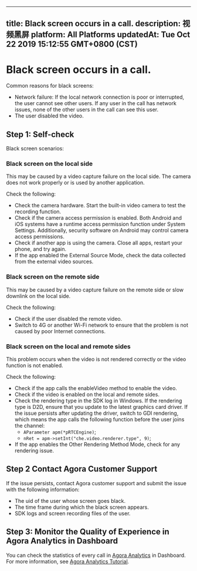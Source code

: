 
---
title: Black screen occurs in a call.
description: 视频黑屏
platform: All Platforms
updatedAt: Tue Oct 22 2019 15:12:55 GMT+0800 (CST)
---
# Black screen occurs in a call.
Common reasons for black screens:
* Network failure: If the local network connection is poor or interrupted, the user cannot see other users. If any user in the call has network issues, none of the other users in the call can see this user.
* The user disabled the video. 

## Step 1: Self-check

Black screen scenarios:

### Black screen on the local side

This may be caused by a video capture failure on the local side. The camera does not work properly or is used by another application.

Check the following:
* Check the camera hardware. Start the built-in video camera to test the recording function.
* Check if the camera access permission is enabled. Both Android and iOS systems have a runtime access permission function under System Settings. Additionally, security software on Android may control camera access permissions.
* Check if another app is using the camera. Close all apps, restart your phone, and try again.
* If the app enabled the External Source Mode, check the data collected from the external video sources.

### Black screen on the remote side

This may be caused by a video capture failure on the remote side or slow downlink on the local side.

Check the following:

* Check if the user disabled the remote video.
* Switch to 4G or another Wi-Fi network to ensure that the problem is not caused by poor Internet connections.

### Black screen on the local and remote sides

This problem occurs when the video is not rendered correctly or the video function is not enabled.

Check the following:
* Check if the app calls the enableVideo method to enable the video.
* Check if the video is enabled on the local and remote sides.
* Check the rendering type in the SDK log in Windows. If the rendering type is D2D, ensure that you update to the latest graphics card driver. If the issue persists after updating the driver, switch to GDI rendering, which means the app calls the following function before the user joins the channel:
	* `AParameter apm(*pRTCEngine)`;
	* `nRet = apm->setInt("che.video.renderer.type", 9)`;
* If the app enables the Other Rendering Method Mode, check for any rendering issue.

## Step 2 Contact Agora Customer Support
If the issue persists, contact Agora customer support and submit the issue with the following information:
* The uid of the user whose screen goes black.
* The time frame during which the black screen appears.
* SDK logs and screen recording files of the user.

## Step 3: Monitor the Quality of Experience in Agora Analytics in Dashboard

You can check the statistics of every call in [Agora Analytics](https://dashboard.agora.io/analytics/call/search) in Dashboard. For more information, see [Agora Analytics Tutorial](https://dashboard.agora.io/analytics/call/tutorial?_ga=2.197716463.1125435494.1542623251-764614247.1539586349).
